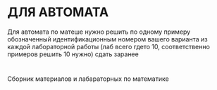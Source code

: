 <h1>ДЛЯ АВТОМАТА</h1>
Для автомата по матеше нужно решить по одному примеру обозначенный идентификационным номером вашего варианта из каждой лабораторной работы 
(лаб всего гдето 10, соответственно примеров решить 10 нужно) 
сдать заранее
<h1></h1>

Сборник материалов и лабараторных по математике